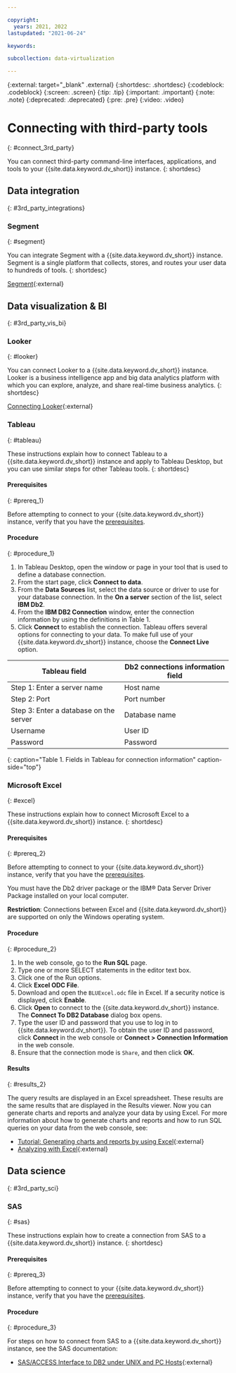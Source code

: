 ```yaml
---

copyright:
  years: 2021, 2022
lastupdated: "2021-06-24"

keywords:

subcollection: data-virtualization

---
```


<!-- Attribute definitions --> 
{:external: target="_blank" .external}
{:shortdesc: .shortdesc}
{:codeblock: .codeblock}
{:screen: .screen}
{:tip: .tip}
{:important: .important}
{:note: .note}
{:deprecated: .deprecated}
{:pre: .pre}
{:video: .video}

# Connecting with third-party tools
{: #connect_3rd_party}

You can connect third-party command-line interfaces, applications, and tools to your {{site.data.keyword.dv_short}} instance. 
{: shortdesc}

## Data integration
{: #3rd_party_integrations}

<!--
### Informatica
{: #informatica}

You can connect Informatica to {{site.data.keyword.dv_short}} to help you manage your data.
{: shortdesc}

Watch this video to see how to integrate {{site.data.keyword.dv_short}} with Informatica Cloud.

<iframe class="embed-responsive-item" id="youtubeplayer1" title="DB2 Connections - Lightening Fast How-To with Informatica Cloud" type="text/html" width="640" height="390" src="//www.youtube.com/embed/TUiS_HstLnU?rel=0" frameborder="0" webkitallowfullscreen mozallowfullscreen allowfullscreen> </iframe>
-->

### Segment
{: #segment}

You can integrate Segment with a {{site.data.keyword.dv_short}} instance. Segment is a single platform that collects, stores, and routes your user data to hundreds of tools.
{: shortdesc}

[Segment](https://segment.com/docs/destinations/db2/){:external}

<!--
### Aginity Workbench
{: #aginity_wb}

These instructions explain how to connect Aginity Workbench to a {{site.data.keyword.dv_short}} instance. You can use Aginity Workbench to migrate IBM PureData for Analytics (Netezza) data models and data to {{site.data.keyword.dv_short}}.
{: shortdesc}

#### Prerequisites
{: #prereq6}

Before attempting to connect to your {{site.data.keyword.dv_short}} instance, verify that you have the [prerequisites](/docs/Db2onCloud/connecting?topic=Db2onCloud-connect_ov#prereqs).

#### Procedure
{: #proc6}

1. Download and install Aginity Workbench.
2. Determine your ODBC DSN from the connection information that you noted earlier.
3. Launch Aginity Workbench. If the database connection dialog box does not open automatically, open it by clicking **Connect** on the toolbar.
4. [Establish a database connection](https://www.aginity.com/documentation/WB/dashDB/Default.htm#Aginity_Topics/Aginity_Workbench/Database_Connection_Dialog_Box.htm){:external}. Use the host name, user ID, and password from the connection information that you noted earlier.
-->

## Data visualization & BI
{: #3rd_party_vis_bi}

### Looker
{: #looker}

You can connect Looker to a {{site.data.keyword.dv_short}} instance. Looker is a business intelligence app and big data analytics platform with which you can explore, analyze, and share real-time business analytics.
{: shortdesc}

[Connecting Looker](https://docs.looker.com/setup-and-management/connecting-to-db){:external}

### Tableau
{: #tableau}

These instructions explain how to connect Tableau to a {{site.data.keyword.dv_short}} instance and apply to Tableau Desktop<!--version 8.x-->, but you can use similar steps for other Tableau tools.
{: shortdesc}

#### Prerequisites
{: #prereq_1}

Before attempting to connect to your {{site.data.keyword.dv_short}} instance, verify that you have the [prerequisites](/docs/Db2onCloud/connecting?topic=Db2onCloud-connect_ov#prereqs).

#### Procedure
{: #procedure_1}

1. In Tableau Desktop, open the window or page in your tool that is used to define a database connection.
2. From the start page, click **Connect to data**.
3. From the **Data Sources** list, select the data source or driver to use for your database connection. In the **On a server** section of the list, select **IBM Db2**.
4. From the **IBM DB2 Connection** window, enter the connection information by using the definitions in Table 1.
5. Click **Connect** to establish the connection. Tableau offers several options for connecting to your data. To make full use of your {{site.data.keyword.dv_short}} instance, choose the **Connect Live** option.

| Tableau field | Db2 connections information field |
|---------------|-----------------------------------|
| Step 1: Enter a server name | Host name |
| Step 2: Port | Port number |
| Step 3: Enter a database on the server | Database name |
| Username | User ID |
| Password | Password |
{: caption="Table 1. Fields in Tableau for connection information" caption-side="top"}

### Microsoft Excel
{: #excel}

These instructions explain how to connect Microsoft Excel <!--2010-->to a {{site.data.keyword.dv_short}} instance.
{: shortdesc}

#### Prerequisites
{: #prereq_2}

Before attempting to connect to your {{site.data.keyword.dv_short}} instance, verify that you have the [prerequisites](/docs/Db2onCloud/connecting?topic=Db2onCloud-connect_ov#prereqs).

You must have the Db2 driver package or the IBM® Data Server Driver Package installed on your local computer. 

**Restriction**: Connections between Excel and {{site.data.keyword.dv_short}} are supported on only the Windows operating system.

#### Procedure
{: #procedure_2}

1. In the web console, go to the **Run SQL** page.    
2. Type one or more SELECT statements in the editor text box.
3. Click one of the Run options.
4. Click **Excel ODC File**.
5. Download and open the `BLUExcel.odc` file in Excel. If a security notice is displayed, click **Enable**.
6. Click **Open** to connect to the {{site.data.keyword.dv_short}} instance. The **Connect To DB2 Database** dialog box opens.
7. Type the user ID and password that you use to log in to {{site.data.keyword.dv_short}}. To obtain the user ID and password, click **Connect** in the web console or **Connect > Connection Information** in the web console.
8. Ensure that the connection mode is `Share`, and then click **OK**.

#### Results
{: #results_2}

The query results are displayed in an Excel spreadsheet. These results are the same results that are displayed in the Results viewer. Now you can generate charts and reports and analyze your data by using Excel. For more information about how to generate charts and reports and how to run SQL queries on your data from the web console, see: 
- [Tutorial: Generating charts and reports by using Excel](https://www.ibm.com/support/knowledgecenter/SSFMBX/com.ibm.swg.im.dashdb.analytics.doc/doc/explore_excel_reports.html){:external}
- [Analyzing with Excel](https://www.ibm.com/support/knowledgecenter/SSFMBX/com.ibm.swg.im.dashdb.analytics.doc/doc/exploreexcel.html){:external}

<!--
### Esri ArcGIS for Desktop
{: #esri_arcgis}

You can connect Esri ArcGIS for Desktop to a {{site.data.keyword.dv_short}} instance and then use it to analyze and visualize geospatial data.
{: shortdesc}

#### Prerequisites
{: #prereq10}

Before attempting to connect to your {{site.data.keyword.dv_short}} instance, verify that you have the [prerequisites](/docs/Db2onCloud/connecting?topic=Db2onCloud-connect_ov#prereqs).

You must have the Db2 driver package or the IBM® Data Server Driver Package installed on your computer.

#### Procedure
{: #proc10}

1. Determine your ODBC DSN data from the [connection information](/docs/Db2onCloud/connecting?topic=Db2onCloud-db_details_cxn_creds#db_details_cxn_creds) that you collected beforehand.

2. Create a new connection:
      
   a. In the ArcCatalog Catalog tree, open the Database Connections node and click **Add Database Connection**.
        
   b. In the Database Connections wizard:
   - Select **DB2** from the Database Platform drop-down list.
   - Enter the following string in the **Data source** field:
     ```
     HostName=<hostname>;Port=<port>;Database=<database>;
     CLIENTBUFFERSUNBOUNDLOBS=1;LOBCACHESIZE=50000000;
     FET_BUF_SIZE=256K  
     ```

     where `<hostname>`, `<port>`, and `<database>` are placeholders that represent the host name, port number, and database name that you noted earlier.
            
   - Select **Database authentication** as the authentication type.
            
   - Specify your user name and password (the user ID and password that you noted earlier) in the corresponding fields.
            
   - Press **OK**.
        
     ![Database Connections wizard](images/2_gs_conn.jpg "Database Connections wizard"){: caption="Figure 1. Database Connections wizard" caption-side="bottom"}

#### Results
{: #results3}

The ArcCatalog component of Esri ArcGIS for Desktop is now connected to your {{site.data.keyword.dv_short}} instance. 
-->

## Data science
{: #3rd_party_sci}

### SAS
{: #sas}

These instructions explain how to create a connection from SAS to a {{site.data.keyword.dv_short}} instance.
{: shortdesc}

#### Prerequisites
{: #prereq_3}

Before attempting to connect to your {{site.data.keyword.dv_short}} instance, verify that you have the [prerequisites](/docs/Db2onCloud/connecting?topic=Db2onCloud-connect_ov#prereqs).

#### Procedure
{: #procedure_3}

For steps on how to connect from SAS to a {{site.data.keyword.dv_short}} instance, see the SAS documentation:
- [SAS/ACCESS Interface to DB2 under UNIX and PC Hosts](https://documentation.sas.com/?docsetId=acreldb&docsetTarget=p1dzq4zjg1iycgn16l4xj9nnvibt.htm&docsetVersion=9.4&locale=en){:external}

<!--
### R development environment
{: #r_dev_env}

Instead of using the RStudio® environment that is integrated within IBM Watson Studio, you might prefer to use your own, locally installed R development environment. For example, you might have your own RStudio installation, or you might prefer to use some other development tool such as Rcmdr or Rattle. These instructions explain how to connect an R development environment to a {{site.data.keyword.dv_short}} instance.
{: shortdesc}

#### Prerequisites
{: #prereq13}

Before attempting to connect to your {{site.data.keyword.dv_short}} instance, verify that you have the [prerequisites](/docs/Db2onCloud/connecting?topic=Db2onCloud-connect_ov#prereqs).

#### Procedure
{: #proc13}

1. In your local R environment, install the `ibmdbR` package by entering the following command:

   `install.packages("ibmdbR")`

   Your local R environment accesses the Comprehensive R Archive Network (CRAN) and automatically downloads and installs the `ibmdbR` package and any prerequisite packages that are not already installed.
    
2. Create an ODBC driver connection between your R development environment and your {{site.data.keyword.dv_short}} instance:
        
   a. [Set up your database as an ODBC data source](https://www.ibm.com/support/knowledgecenter/SSFMBX/com.ibm.swg.im.dashdb.doc/connecting/connect_connecting_cli_and_odbc_applications.html){:external}.
        
   b. Open your locally installed R development environment.
        
   c. At the R prompt, enter the following statements to create the connection. Replace the placeholders with the [connection information](/docs/Db2onCloud/connecting?topic=Db2onCloud-db_details_cxn_creds#db_details_cxn_creds) that you collected beforehand.

   - If your locally installed R development environment runs in the {{site.data.keyword.dv_short}} instance:

     ```
     library(ibmdbR)
     host.name <- "placeholderForYourHostName"
     port <-"placeholderForPortNumber" # 50000 if not using SSL or 50001 if using SSL
     user.name <-"placeholderForYourUserName"
     pwd <- "placeholderForYourPassword"
     con.text <- paste("placeholderForYourDSNName;DRIVER=BLUDB",
                       ";Database=BLUDB",
                       ";Hostname=",host.name,
                       ";Port=",port,
                       ";PROTOCOL=TCPIP",
                       ";UID=", user.name,
                       ";PWD=",pwd,sep="")
     # Connect to using a odbc Driver Connection string to a remote database
     con <- idaConnect(con.text)
     ```

   - If your locally installed R development environment does not run in the {{site.data.keyword.dv_short}} instance:

     ```
     library(ibmdbR)
     driver.name <- "{placeholderForYourDriverName}"
     db.name <- "placeholderForYourDatabaseName"
     host.name <- "placeholderForYourHostName"
     port <-"placeholderForYourPort"
     user.name <-"placeholderForYourUserName"
     pwd <- "placeholderForYourPassword"
     con.text <- paste("placeholderForYourDSNName;DRIVER=",driver.name,
                       ";Database=",db.name,
                       ";Hostname=",host.name,
                       ";Port=",port,
                       ";PROTOCOL=TCPIP",
                       ";UID=", user.name,
                       ";PWD=",pwd,sep="")
     # Connect to using a odbc Driver Connection string to a remote database
     con <- idaConnect(con.text)
     ```

     The statement that is used to create the connection object uses the `idaConnect()` method, not the `odbcConnect()` or `odbcDriverConnect()` methods.
     {: note}
        
   d. Initialize the analytics package by issuing the following R command:

   `idaInit(con)`

   e. To test whether the connection is working, issue the following R command:

   `idaShowTables()`

   The console displays a list of all of the tables and views in the current schema.
-->


